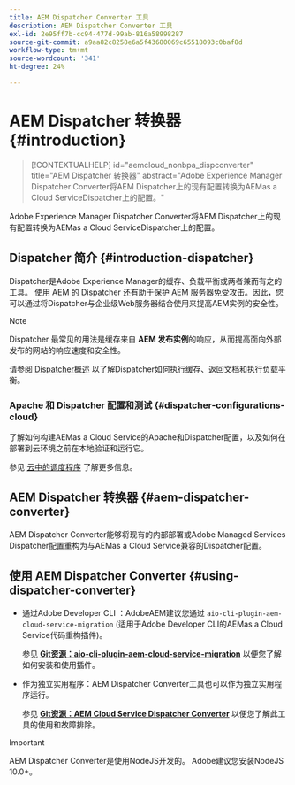 ```yaml
---
title: AEM Dispatcher Converter 工具
description: AEM Dispatcher Converter 工具
exl-id: 2e95ff7b-cc94-477d-99ab-816a58998287
source-git-commit: a9aa82c8258e6a5f43680069c65518093c0baf8d
workflow-type: tm+mt
source-wordcount: '341'
ht-degree: 24%

---
```


# AEM Dispatcher 转换器 {#introduction}

>[!CONTEXTUALHELP]
>id="aemcloud_nonbpa_dispconverter"
>title="AEM Dispatcher 转换器"
>abstract="Adobe Experience Manager Dispatcher Converter将AEM Dispatcher上的现有配置转换为AEMas a Cloud ServiceDispatcher上的配置。"

Adobe Experience Manager Dispatcher Converter将AEM Dispatcher上的现有配置转换为AEMas a Cloud ServiceDispatcher上的配置。

## Dispatcher 简介 {#introduction-dispatcher}

Dispatcher是Adobe Experience Manager的缓存、负载平衡或两者兼而有之的工具。 使用 AEM 的 Dispatcher 还有助于保护 AEM 服务器免受攻击。因此，您可以通过将Dispatcher与企业级Web服务器结合使用来提高AEM实例的安全性。

>[!NOTE]
>Dispatcher 最常见的用法是缓存来自 **AEM 发布实例**&#x200B;的响应，从而提高面向外部发布的网站的响应速度和安全性。

请参阅 [Dispatcher概述](https://experienceleague.adobe.com/docs/experience-manager-dispatcher/using/dispatcher.html) 以了解Dispatcher如何执行缓存、返回文档和执行负载平衡。

### Apache 和 Dispatcher 配置和测试 {#dispatcher-configurations-cloud}

了解如何构建AEMas a Cloud Service的Apache和Dispatcher配置，以及如何在部署到云环境之前在本地验证和运行它。

参见 [云中的调度程序](https://experienceleague.adobe.com/docs/experience-manager-cloud-service/content/implementing/content-delivery/disp-overview.html) 了解更多信息。

## AEM Dispatcher 转换器 {#aem-dispatcher-converter}

AEM Dispatcher Converter能够将现有的内部部署或Adobe Managed Services Dispatcher配置重构为与AEMas a Cloud Service兼容的Dispatcher配置。

## 使用 AEM Dispatcher Converter {#using-dispatcher-converter}

* 通过Adobe Developer CLI ：AdobeAEM建议您通过 `aio-cli-plugin-aem-cloud-service-migration` (适用于Adobe Developer CLI的AEMas a Cloud Service代码重构插件)。

  参见 **[Git资源：aio-cli-plugin-aem-cloud-service-migration](https://github.com/adobe/aio-cli-plugin-aem-cloud-service-migration#introduction)** 以便您了解如何安装和使用插件。

* 作为独立实用程序：AEM Dispatcher Converter工具也可以作为独立实用程序运行。

  参见 **[Git资源：AEM Cloud Service Dispatcher Converter](https://github.com/adobe/aem-cloud-service-source-migration/tree/master/packages/dispatcher-converter)** 以便您了解此工具的使用和故障排除。

>[!IMPORTANT]
>AEM Dispatcher Converter是使用NodeJS开发的。 Adobe建议您安装NodeJS 10.0+。
